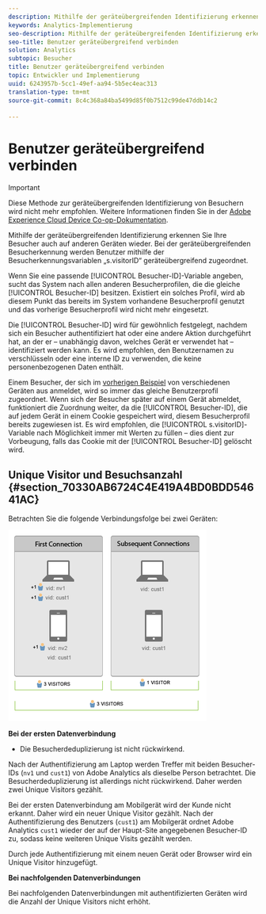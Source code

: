 ```yaml
---
description: Mithilfe der geräteübergreifenden Identifizierung erkennen Sie Ihre Besucher auch auf anderen Geräten wieder. Bei der geräteübergreifenden Besucherkennung werden Benutzer mithilfe der Besucherkennungsvariablen „s.visitorID“ geräteübergreifend zugeordnet.
keywords: Analytics-Implementierung
seo-description: Mithilfe der geräteübergreifenden Identifizierung erkennen Sie Ihre Besucher auch auf anderen Geräten wieder. Bei der geräteübergreifenden Besucherkennung werden Benutzer mithilfe der Besucherkennungsvariablen „s.visitorID“ geräteübergreifend zugeordnet.
seo-title: Benutzer geräteübergreifend verbinden
solution: Analytics
subtopic: Besucher
title: Benutzer geräteübergreifend verbinden
topic: Entwickler und Implementierung
uuid: 6243957b-5cc1-49ef-aa94-5b5ec4eac313
translation-type: tm+mt
source-git-commit: 8c4c368a84ba5499d85f0b7512c99de47ddb14c2

---
```



# Benutzer geräteübergreifend verbinden

>[!IMPORTANT]
>
>Diese Methode zur geräteübergreifenden Identifizierung von Besuchern wird nicht mehr empfohlen. Weitere Informationen finden Sie in der [Adobe Experience Cloud Device Co-op-Dokumentation](https://marketing.adobe.com/resources/help/en_US/mcdc/).

Mithilfe der geräteübergreifenden Identifizierung erkennen Sie Ihre Besucher auch auf anderen Geräten wieder. Bei der geräteübergreifenden Besucherkennung werden Benutzer mithilfe der Besucherkennungsvariablen „s.visitorID“ geräteübergreifend zugeordnet.

Wenn Sie eine passende [!UICONTROL Besucher-ID]-Variable angeben, sucht das System nach allen anderen Besucherprofilen, die die gleiche [!UICONTROL Besucher-ID] besitzen. Existiert ein solches Profil, wird ab diesem Punkt das bereits im System vorhandene Besucherprofil genutzt und das vorherige Besucherprofil wird nicht mehr eingesetzt.

Die [!UICONTROL Besucher-ID] wird für gewöhnlich festgelegt, nachdem sich ein Besucher authentifiziert hat oder eine andere Aktion durchgeführt hat, an der er – unabhängig davon, welches Gerät er verwendet hat – identifiziert werden kann. Es wird empfohlen, den Benutzernamen zu verschlüsseln oder eine interne ID zu verwenden, die keine personenbezogenen Daten enthält.

Einem Besucher, der sich im  [vorherigen Beispiel](/help/implement/js-implementation/xdevice-visid/xdevice-connecting.md) von verschiedenen Geräten aus anmeldet, wird so immer das gleiche Benutzerprofil zugeordnet. Wenn sich der Besucher später auf einem Gerät abmeldet, funktioniert die Zuordnung weiter, da die [!UICONTROL Besucher-ID], die auf jedem Gerät in einem Cookie gespeichert wird, diesem Besucherprofil bereits zugewiesen ist. Es wird empfohlen, die [!UICONTROL s.visitorID]-Variable nach Möglichkeit immer mit Werten zu füllen – dies dient zur Vorbeugung, falls das Cookie mit der [!UICONTROL Besucher-ID] gelöscht wird.

## Unique Visitor und Besuchsanzahl {#section_70330AB6724C4E419A4BD0BDD54641AC}

Betrachten Sie die folgende Verbindungsfolge bei zwei Geräten:

![](assets/xdevice-counts.png)

**Bei der ersten Datenverbindung**

* Die Besucherdeduplizierung ist nicht rückwirkend.

Nach der Authentifizierung am Laptop werden Treffer mit beiden Besucher-IDs (`nv1` und `cust1`) von Adobe Analytics als dieselbe Person betrachtet. Die Besucherdeduplizierung ist allerdings nicht rückwirkend. Daher werden zwei Unique Visitors gezählt.

Bei der ersten Datenverbindung am Mobilgerät wird der Kunde nicht erkannt. Daher wird ein neuer Unique Visitor gezählt. Nach der Authentifizierung des Benutzers (`cust1`) am Mobilgerät ordnet Adobe Analytics `cust1` wieder der auf der Haupt-Site angegebenen Besucher-ID zu, sodass keine weiteren Unique Visits gezählt werden.

Durch jede Authentifizierung mit einem neuen Gerät oder Browser wird ein Unique Visitor hinzugefügt.

**Bei nachfolgenden Datenverbindungen**

Bei nachfolgenden Datenverbindungen mit authentifizierten Geräten wird die Anzahl der Unique Visitors nicht erhöht.
